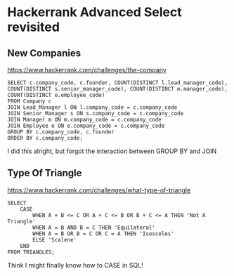 # Hackerrank Advanced Select revisited

## New Companies

https://www.hackerrank.com/challenges/the-company

```
SELECT c.company_code, c.founder, COUNT(DISTINCT l.lead_manager_code), COUNT(DISTINCT s.senior_manager_code), COUNT(DISTINCT m.manager_code), COUNT(DISTINCT e.employee_code)
FROM Company c 
JOIN Lead_Manager l ON l.company_code = c.company_code 
JOIN Senior_Manager s ON s.company_code = c.company_code
JOIN Manager m ON m.company_code = c.company_code
JOIN Employee e ON e.company_code = c.company_code
GROUP BY c.company_code, c.founder
ORDER BY c.company_code;
```

I did this alright, but forgot the interaction between GROUP BY and JOIN

## Type Of Triangle

https://www.hackerrank.com/challenges/what-type-of-triangle

```
SELECT
    CASE
        WHEN A + B <= C OR A + C <= B OR B + C <= A THEN 'Not A Triangle'
        WHEN A = B AND B = C THEN 'Equilateral'
        WHEN A = B OR B = C OR C = A THEN 'Isosceles'
        ELSE 'Scalene'
    END
FROM TRIANGLES;
```

Think I might finally know how to CASE in SQL!
